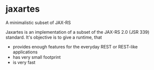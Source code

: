 # jaxartes
A minimalistic subset of JAX-RS

Jaxartes is an implementation of a subset of the JAX-RS 2.0 (JSR 339) standard. It's objective is to give a runtime, that
 * provides enough features for the everyday REST or REST-like applications
 * has very small footprint
 * is very fast
